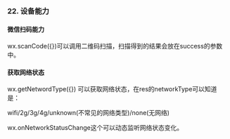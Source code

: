 ### 22. 设备能力

#### 微信扫码能力

wx.scanCode({})可以调用二维码扫描，扫描得到的结果会放在success的参数中。

#### 获取网络状态

wx.getNetwordType({}) 可以获取网络状态，在res的networkType可以知道是：

wifi/2g/3g/4g/unknown(不常见的网络类型)/none(无网络)

wx.onNetworkStatusChange这个可以动态监听网络状态变化。